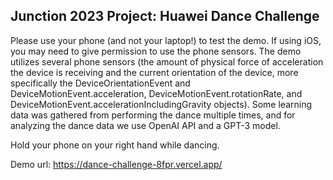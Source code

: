 ## Junction 2023 Project: Huawei Dance Challenge

Please use your phone (and not your laptop!) to test the demo. If using iOS, you may need to give permission to use the phone sensors. The demo utilizes several phone sensors (the amount of physical force of acceleration the device is receiving and the current orientation of the device, more specifically the DeviceOrientationEvent and DeviceMotionEvent.acceleration, DeviceMotionEvent.rotationRate, and DeviceMotionEvent.accelerationIncludingGravity objects). Some learning data was gathered from performing the dance multiple times, and for analyzing the dance data we use OpenAI API and a GPT-3 model.

Hold your phone on your right hand while dancing.

Demo url: https://dance-challenge-8fpr.vercel.app/
